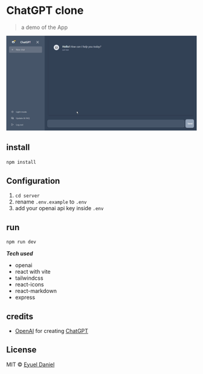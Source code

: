 # ChatGPT clone

> a demo of the App

  <img src="screenshots/demo.gif" width="800px" alt="android icon"/>


## install

```bash
npm install
```

## Configuration
1. `cd server`
2. rename `.env.example` to `.env`
3. add your openai api key inside `.env`

## run
```bash
npm run dev
```


***Tech used***
  - openai
  - react with vite
  - tailwindcss
  - react-icons
  - react-markdown
  - express

## credits
- [OpenAI](https://openai.com) for creating [ChatGPT](https://openai.com/blog/chatgpt/)

## License

MIT © [Eyuel Daniel](https://linkedin.com/in/eyuel-daniel)
